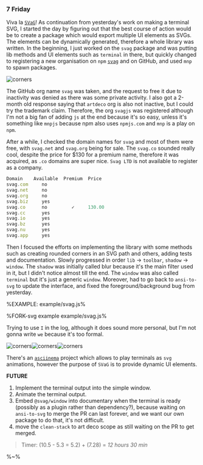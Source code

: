 ### 7 Friday

<!-- wake: 16
sleep: +1 7.30 -->

Viva la [`SVaG`](https://svag.co)! As continuation from yesterday's work on making a terminal SVG, I started the day by figuring out that the best course of action would be to create a package which would export multiple UI elements as SVGs. The elements can be dynamically generated, therefore a whole library was written. In the beginning, I just worked on the `svag` package and was putting lib methods and UI elements such as `terminal` in there, but quickly changed to registering a new organisation on `npm` [`svag`](https://www.npmjs.com/org/svag) and on GitHub, and used `mnp` to spawn packages.

<img alt="corners" src="https://raw.github.com/artdecocode/daily-log/master/images/window.svg?sanitize=true">

The GitHub org name `svag` was taken, and the request to free it due to inactivity was denied as there was some private activity. I also got a 2-month old response saying that `artdeco` org is also not inactive, but I could try the trademark claim. Therefore, the org `svagjs` was registered although I'm not a big fan of adding `js` at the end because it's so easy, unless it's something like `mnpjs` because npm also uses `npmjs.com` and `mnp` is a play on `npm`.

After a while, I checked the domain names for `svag` and most of them were free, with `svag.net` and `svag.org` being for sale. The `svag.co` sounded really cool, despite the price for $130 for a premium name, therefore it was acquired, as `.co` domains are super nice. `Svag LTD` is not available to register as a company.

```js
Domain    Available  Premium  Price
svag.com     no
svag.net     no
svag.org     no
svag.biz     yes
svag.co      no         ✓     130.00
svag.cc      yes
svag.io      yes
svag.bz      yes
svag.nu      yes
svag.app     yes
```

Then I focused the efforts on implementing the library with some methods such as creating rounded corners in an SVG path and others, adding tests and documentation. Slowly progressed in order `lib` -> `toolbar`, `shadow` -> `window`. The `shadow` was initially called blur because it's the main filter used in it, but I didn't notice almost till the end. The `window` was also called `terminal` but it's just a generic `window`. Moreover, had to go back to `ansi-to-svg` to update the interface, and fixed the foreground/background bug from yesterday.

%EXAMPLE: example/svag.js%

%FORK-svg example example/svag.js%

Trying to use `I` in the log, although it does sound more personal, but I'm not gonna write `we` because it's too formal.

<img alt="corners" src="https://raw.github.com/artdecocode/daily-log/master/images/rounded-corners.svg?sanitize=true"><img alt="corners" src="https://raw.github.com/artdecocode/daily-log/master/images/rounded-corners.svg?sanitize=true"><img alt="corners" src="https://raw.github.com/artdecocode/daily-log/master/images/rounded-corners.svg?sanitize=true">

There's an [`asciinema`](https://asciinema.org/) project which allows to play terminals as `svg` animations, however the purpose of `SVaG` is to provide dynamic UI elements.

**FUTURE**

1. Implement the terminal output into the simple window.
1. Animate the terminal output.
1. Embed `@svag/window` into documentary when the terminal is ready  (possibly as a plugin rather than dependency?), because waiting on `ansi-to-svg` to merge the PR can last forever, and we want our own package to do that, it's not difficult.
1. move the `clean-stack` to art deco scope as still waiting on the PR to get merged.

> Timer: (10.5 - 5.3 = 5.2) + (7.28) = _12 hours 30 min_

%~%